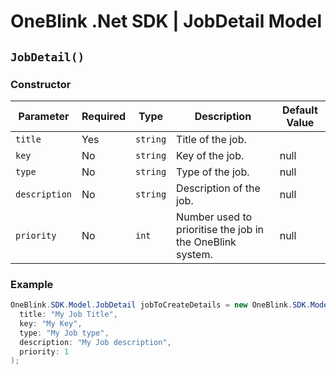 # OneBlink .Net SDK | JobDetail Model

## `JobDetail()`

### Constructor

| Parameter     | Required | Type     | Description                                               | Default Value |
| ------------- | -------- | -------- | --------------------------------------------------------- | ------------- |
| `title`       | Yes      | `string` | Title of the job.                                         |               |
| `key`         | No       | `string` | Key of the job.                                           | null          |
| `type`        | No       | `string` | Type of the job.                                          | null          |
| `description` | No       | `string` | Description of the job.                                   | null          |
| `priority`    | No       | `int`    | Number used to prioritise the job in the OneBlink system. | null          |

### Example

```c#
OneBlink.SDK.Model.JobDetail jobToCreateDetails = new OneBlink.SDK.Model.JobDetail(
  title: "My Job Title",
  key: "My Key",
  type: "My Job type",
  description: "My Job description",
  priority: 1
);

```
